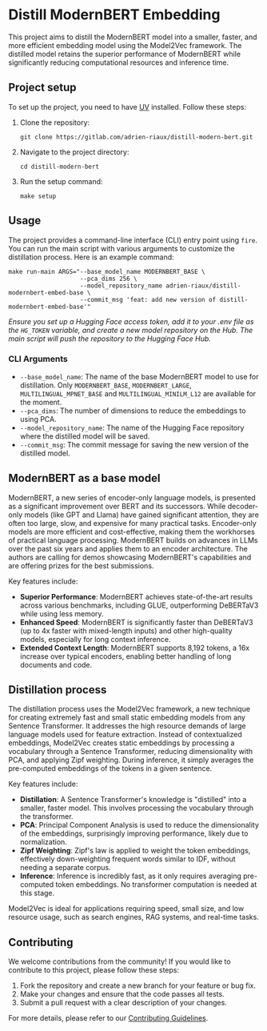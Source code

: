 # Distill ModernBERT Embedding

This project aims to distill the ModernBERT model into a smaller, faster, and more efficient embedding model using the Model2Vec framework. The distilled model retains the superior performance of ModernBERT while significantly reducing computational resources and inference time.

## Project setup

To set up the project, you need to have [UV](https://docs.astral.sh/uv/) installed. Follow these steps:

1. Clone the repository:
    ```shell
    git clone https://gitlab.com/adrien-riaux/distill-modern-bert.git
    ```

2. Navigate to the project directory:
    ```shell
    cd distill-modern-bert
    ```

3. Run the setup command:
    ```shell
    make setup
    ```

## Usage

The project provides a command-line interface (CLI) entry point using `fire`. You can run the main script with various arguments to customize the distillation process. Here is an example command:

```shell
make run-main ARGS="--base_model_name MODERNBERT_BASE \
                    --pca_dims 256 \
                    --model_repository_name adrien-riaux/distill-modernbert-embed-base \
                    --commit_msg 'feat: add new version of distill-modernbert-embed-base'"
```

*Ensure you set up a Hugging Face access token, add it to your .env file as the `HG_TOKEN` variable, and create a new model repository on the Hub. The main script will push the repository to the Hugging Face Hub.*

### CLI Arguments

- `--base_model_name`: The name of the base ModernBERT model to use for distillation. Only `MODERNBERT_BASE`, `MODERNBERT_LARGE`, `MULTILINGUAL_MPNET_BASE` and `MULTILINGUAL_MINILM_L12` are available for the moment.
- `--pca_dims`: The number of dimensions to reduce the embeddings to using PCA.
- `--model_repository_name`: The name of the Hugging Face repository where the distilled model will be saved.
- `--commit_msg`: The commit message for saving the new version of the distilled model.

## ModernBERT as a base model

ModernBERT, a new series of encoder-only language models, is presented as a significant improvement over BERT and its successors. While decoder-only models (like GPT and Llama) have gained significant attention, they are often too large, slow, and expensive for many practical tasks. Encoder-only models are more efficient and cost-effective, making them the workhorses of practical language processing. ModernBERT builds on advances in LLMs over the past six years and applies them to an encoder architecture. The authors are calling for demos showcasing ModernBERT's capabilities and are offering prizes for the best submissions.

Key features include:

- **Superior Performance**: ModernBERT achieves state-of-the-art results across various benchmarks, including GLUE, outperforming DeBERTaV3 while using less memory.
- **Enhanced Speed**: ModernBERT is significantly faster than DeBERTaV3 (up to 4x faster with mixed-length inputs) and other high-quality models, especially for long context inference.
- **Extended Context Length**: ModernBERT supports 8,192 tokens, a 16x increase over typical encoders, enabling better handling of long documents and code.

## Distillation process

The distillation process uses the Model2Vec framework, a new technique for creating extremely fast and small static embedding models from any Sentence Transformer. It addresses the high resource demands of large language models used for feature extraction. Instead of contextualized embeddings, Model2Vec creates static embeddings by processing a vocabulary through a Sentence Transformer, reducing dimensionality with PCA, and applying Zipf weighting. During inference, it simply averages the pre-computed embeddings of the tokens in a given sentence.

Key features include:

- **Distillation**: A Sentence Transformer's knowledge is "distilled" into a smaller, faster model. This involves processing the vocabulary through the transformer.
- **PCA**: Principal Component Analysis is used to reduce the dimensionality of the embeddings, surprisingly improving performance, likely due to normalization.
- **Zipf Weighting**: Zipf's law is applied to weight the token embeddings, effectively down-weighting frequent words similar to IDF, without needing a separate corpus.
- **Inference**: Inference is incredibly fast, as it only requires averaging pre-computed token embeddings. No transformer computation is needed at this stage.

Model2Vec is ideal for applications requiring speed, small size, and low resource usage, such as search engines, RAG systems, and real-time tasks.

## Contributing

We welcome contributions from the community! If you would like to contribute to this project, please follow these steps:

1. Fork the repository and create a new branch for your feature or bug fix.
2. Make your changes and ensure that the code passes all tests.
3. Submit a pull request with a clear description of your changes.

For more details, please refer to our [Contributing Guidelines](CONTRIBUTING.md).
